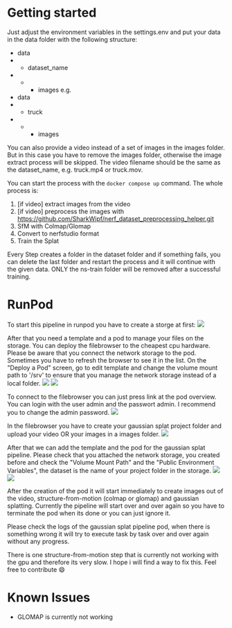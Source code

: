 # Getting started
Just adjust the environment variables in the settings.env and put your data in the data folder with the following structure: 
- data
- - dataset_name
- - - images
e.g.
- data
- - truck
- - - images

You can also provide a video instead of a set of images in the images folder. But in this case you have to remove the images folder, otherwise the image extract process will be skipped. The video filename should be the same as the dataset_name, e.g. truck.mp4 or truck.mov.

You can start the process with the `docker compose up` command. The whole process is:

1. [if video] extract images from the video
2. [if video] preprocess the images with https://github.com/SharkWipf/nerf_dataset_preprocessing_helper.git
3. SfM with Colmap/Glomap
4. Convert to nerfstudio format
5. Train the Splat

Every Step creates a folder in the dataset folder and if something fails, you can delete the last folder and restart the process and it will continue with the given data. ONLY the ns-train folder will be removed after a successful training.

# RunPod

To start this pipeline in runpod you have to create a storge at first:
![](./readme_resources/01_storage.jpg)

After that you need a template and a pod to manage your files on the storage. You can deploy the filebrowser to the cheapest cpu hardware. Please be aware that you connect the network storage to the pod. Sometimes you have to refresh the browser to see it in the list. On the "Deploy a Pod" screen, go to edit template and change the volume mount path to '/srv' to ensure that you manage the network storage instead of a local folder.
![](./readme_resources/02_filebrowser_template.jpg)
![](./readme_resources/03_filebrowser_pod.jpg)

To connect to the filebrowser you can just press link at the pod overview. You can login with the user admin and the passwort admin. I recommend you to change the admin password.
![](./readme_resources/04_filebrowser_connect.jpg)

In the filebrowser you have to create your gaussian splat project folder and upload your video OR your images in a images folder.
![](./readme_resources/05_filebrowser_ui.jpg)

After that we can add the template and the pod for the gaussian splat pipeline. Please check that you attached the network storage, you created before and check the "Volume Mount Path" and the "Public Environment Variables", the dataset is the name of your project folder in the storage.
![](./readme_resources/06_gs_template_1.jpg)
![](./readme_resources/06_gs_template_2.jpg)

After the creation of the pod it will start immediately to create images out of the video, structure-from-motion (colmap or glomap) and gaussian splatting. Currently the pipeline will start over and over again so you have to terminate the pod when its done or you can just ignore it.

Please check the logs of the gaussian splat pipeline pod, when there is something wrong it will try to execute task by task over and over again without any progress.

There is one structure-from-motion step that is currently not working with the gpu and therefore its very slow. I hope i will find a way to fix this. Feel free to contribute :smile:

# Known Issues
- GLOMAP is currently not working